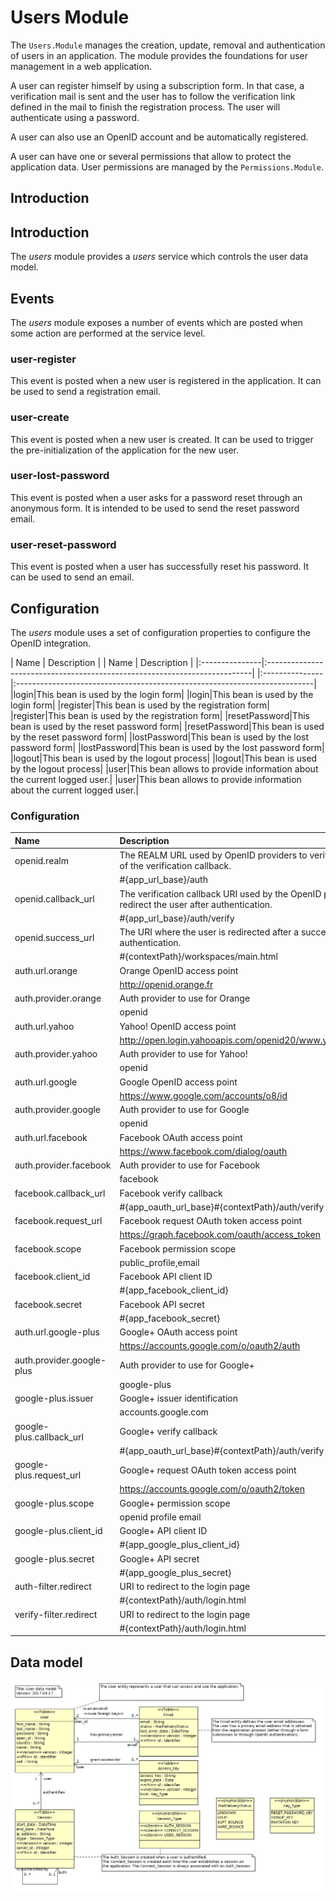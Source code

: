 # Users Module
The `Users.Module` manages the creation, update, removal and authentication of users
in an application.  The module provides the foundations for user management in
a web application.

A user can register himself by using a subscription form.  In that case, a verification mail
is sent and the user has to follow the verification link defined in the mail to finish
the registration process.  The user will authenticate using a password.

A user can also use an OpenID account and be automatically registered.

A user can have one or several permissions that allow to protect the application data.
User permissions are managed by the `Permissions.Module`.

## Introduction

## Introduction
The *users* module provides a *users* service which controls the user data model.

## Events
The *users* module exposes a number of events which are posted when some action
are performed at the service level.

### user-register
This event is posted when a new user is registered in the application.
It can be used to send a registration email.

### user-create
This event is posted when a new user is created.  It can be used to trigger
the pre-initialization of the application for the new user.

### user-lost-password
This event is posted when a user asks for a password reset through an
anonymous form.  It is intended to be used to send the reset password email.

### user-reset-password
This event is posted when a user has successfully reset his password.
It can be used to send an email.



## Configuration
The *users* module uses a set of configuration properties to configure the OpenID
integration.



| Name           | Description                                                               |
| Name           | Description                                                               |
|:---------------|:--------------------------------------------------------------------------|
|:---------------|:--------------------------------------------------------------------------|
|login|This bean is used by the login form|
|login|This bean is used by the login form|
|register|This bean is used by the registration form|
|register|This bean is used by the registration form|
|resetPassword|This bean is used by the reset password form|
|resetPassword|This bean is used by the reset password form|
|lostPassword|This bean is used by the lost password form|
|lostPassword|This bean is used by the lost password form|
|logout|This bean is used by the logout process|
|logout|This bean is used by the logout process|
|user|This bean allows to provide information about the current logged user.|
|user|This bean allows to provide information about the current logged user.|


### Configuration
| Name                      | Description                                                    |
|:--------------------------|:---------------------------------------------------------------|
|openid.realm|The REALM URL used by OpenID providers to verify the validity of the verification callback.|
| |#{app_url_base}/auth|
|openid.callback_url|The verification callback URI used by the OpenID provider to redirect the user after authentication.|
| |#{app_url_base}/auth/verify|
|openid.success_url|The URI where the user is redirected after a successful authentication.|
| |#{contextPath}/workspaces/main.html|
|auth.url.orange|Orange OpenID access point|
| |http://openid.orange.fr|
|auth.provider.orange|Auth provider to use for Orange|
| |openid|
|auth.url.yahoo|Yahoo! OpenID access point|
| |http://open.login.yahooapis.com/openid20/www.yahoo.com/xrds|
|auth.provider.yahoo|Auth provider to use for Yahoo!|
| |openid|
|auth.url.google|Google OpenID access point|
| |https://www.google.com/accounts/o8/id|
|auth.provider.google|Auth provider to use for Google|
| |openid|
|auth.url.facebook|Facebook OAuth access point|
| |https://www.facebook.com/dialog/oauth|
|auth.provider.facebook|Auth provider to use for Facebook|
| |facebook|
|facebook.callback_url|Facebook verify callback|
| |#{app_oauth_url_base}#{contextPath}/auth/verify|
|facebook.request_url|Facebook request OAuth token access point|
| |https://graph.facebook.com/oauth/access_token|
|facebook.scope|Facebook permission scope|
| |public_profile,email|
|facebook.client_id|Facebook API client ID|
| |#{app_facebook_client_id}|
|facebook.secret|Facebook API secret|
| |#{app_facebook_secret}|
|auth.url.google-plus|Google+ OAuth access point|
| |https://accounts.google.com/o/oauth2/auth|
|auth.provider.google-plus|Auth provider to use for Google+|
| |google-plus|
|google-plus.issuer|Google+ issuer identification|
| |accounts.google.com|
|google-plus.callback_url|Google+ verify callback|
| |#{app_oauth_url_base}#{contextPath}/auth/verify|
|google-plus.request_url|Google+ request OAuth token access point|
| |https://accounts.google.com/o/oauth2/token|
|google-plus.scope|Google+ permission scope|
| |openid profile email|
|google-plus.client_id|Google+ API client ID|
| |#{app_google_plus_client_id}|
|google-plus.secret|Google+ API secret|
| |#{app_google_plus_secret}|
|auth-filter.redirect|URI to redirect to the login page|
| |#{contextPath}/auth/login.html|
|verify-filter.redirect|URI to redirect to the login page|
| |#{contextPath}/auth/login.html|





## Data model
![](images/awa_users_model.png)


